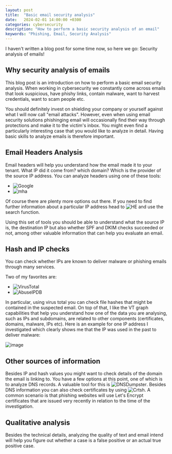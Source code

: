 ```yaml
---
layout: post
title:  "Basic email security analysis"
date:   2024-02-01 14:00:00 +0300
categories: cybersecurity
description: "How to perform a basic security analysis of an email"
keywords: "Phishing, Email, Security Analysis"
---
```


I haven't written a blog post for some time now, so here we go: Security analysis of emails!

## Why security analysis of emails

This blog post is an introduction on how to perform a basic email security analysis. When working in cybersecurity we constantly come across emails that look suspicious, have phishy links, contain malware, want to harvest credentials, want to scam people etc. 

You should definitely invest on shielding your company or yourself against what I will now call "email attacks". However, even when using email security solutions phishinging email will occasionally find their way through protections and make it to the victim's inbox. You might even find a particularly interesting case that you would like to analyze in detail. Having basic skills to analyze emails is therefore important.

## Email Headers Analysis

Email headers will help you understand how the email made it to your tenant. What IP did it come from? which domain? Which is the provider of the source IP address. You can analyze headers using one of these tools:

- ![Google](https://toolbox.googleapps.com/apps/messageheader/)
- ![mha](https://mha.azurewebsites.net/)

Of course there are plenty more options out there. If you need to find further information about a particular IP address head to ![HE](https://bgp.he.net/) and use the search function.

Using this set of tools you should be able to understand what the source IP is, the destination IP but also whether SPF and DKIM checks succeeded or not, among other valuable information that can help you evaluate an email. 

## Hash and IP checks

You can check whether IPs are known to deliver malware or phishing emails through many services. 

Two of my favorites are:

- ![VirusTotal](https://www.virustotal.com/gui/home/upload)
- ![AbuseIPDB](https://www.abuseipdb.com/)

In particular, using virus total you can check file hashes that might be contained in the suspected email. On top of that, I like the VT graph capabilities that help you understand how one of the data you are analysing, such as IPs and subdomains, are related to other components (certificates, domains, malware, IPs etc). Here is an example for one IP address I investigated which clearly shows me that the IP was used in the past to deliver malware:

![image]({{site.baseurl}}/docs/assets/images/2024/vtgraph.png "Virus Total map")

## Other sources of information

Besides IP and hash values you might want to check details of the domain the email is linking to. You have a few options at this point, one of which is to analyze DNS records. A valuable tool for this is ![DNSDumpster](https://dnsdumpster.com/). Besides DNS information you can also check certificates by using ![Crtsh](https://crt.sh/). A common scenario is that phishing websites will use Let's Encrypt certificates that are issued very recently in relation to the time of the investigation. 

## Qualitative analysis

Besides the technical details, analyzing the quality of text and email intend will help you figure out whether a case is a false positive or an actual true positive case. 
